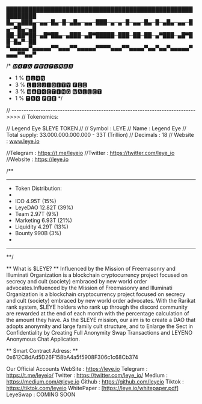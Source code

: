 
██████████████████████████████████████████████████████████
█▄─▄███▄─▄▄─█▄─█─▄█▄─▄▄─███─▄─▄─█─▄▄─█▄─█─▄█▄─▄▄─█▄─▀█▄─▄█
██─██▀██─▄█▀██▄─▄███─▄█▀█████─███─██─██─▄▀███─▄█▀██─█▄▀─██
▀▄▄▄▄▄▀▄▄▄▄▄▀▀▄▄▄▀▀▄▄▄▄▄▀▀▀▀▄▄▄▀▀▄▄▄▄▀▄▄▀▄▄▀▄▄▄▄▄▀▄▄▄▀▀▄▄▀


/*
 *🅼🅰🅸🅽 🅵🅴🅰🆃🆄🆁🅴🆂*

 * 1 % 🅱🆄🆁🅽
 * 3 % 🅻🅸🆀🆄🅸🅳🅸🆃🆈 🅵🅴🅴
 * 3 % 🅼🅰🆁🅺🅴🆃🅸🅽🅶 🆆🅰🅻🅻🅴🆃
 * 1 % 🆃🅰🆇 🅵🅴🅴
 */


 // ---------------------------------------------------------------------------- >>>>
 //  Tokenomics:

// Legend Eye $LEYE TOKEN
//
// Symbol      : LEYE
// Name        : Legend Eye
// Total supply: 33.000.000.000.000 - 33T (Trillion)
// Decimals    : 18
// Website     : www.leye.io

//Telegram    : https://t.me/leyeio
//Twitter     : https://twitter.com/leye_io
//Website     : https://leye.io


/**
 * ****************************************
 * Token Distribution:
 *
 *  ICO                    4.95T (15%)
 *  LeyeDAO                12.82T (39%)
 *  Team                   2.97T  (9%)
 *  Marketing              6.93T (21%)
 *  Liquidity              4.29T (13%)
 *  Bounty                 990B  (3%)
 *
 * ****************************************
 **/
 
 
** What is $LEYE? **
Influenced by the Mission of Freemasonry and Illuminati Organization is a blockchain cryptocurrency project focused on secrecy and cult (society) embraced by new world order advocates.Influenced by the Mission of Freemasonry and Illuminati Organization is a blockchain cryptocurrency project focused on secrecy and cult (society) embraced by new world order advocates. With the Rarikat rank system, $LEYE holders who rank up through the discord community are rewarded at the end of each month with the percentage calculation of the amount they have. As the $LEYE mission, our aim is to create a DAO that adopts anonymity and large family cult structure, and to Enlarge the Sect in Confidentiality by Creating Full Anonymity Swap Transactions and LEYENO Anonymous Chat Application.


** Smart Contract Adress: **
0x612C8dAd5D26F158bA4a5f5908F306c1c68Cb374

Our Official Accounts
WebSite :  https://leye.io
Telegram : https://t.me/leyeio/
Twitter : https://twitter.com/leye_io/
Medium : https://medium.com/@leye.io
Github : https://github.com/leyeio
Tiktok : https://tiktok.com/leyeio
WhitePaper : [https://leye.io/whitepaper.pdf]
LeyeSwap : COMING SOON
